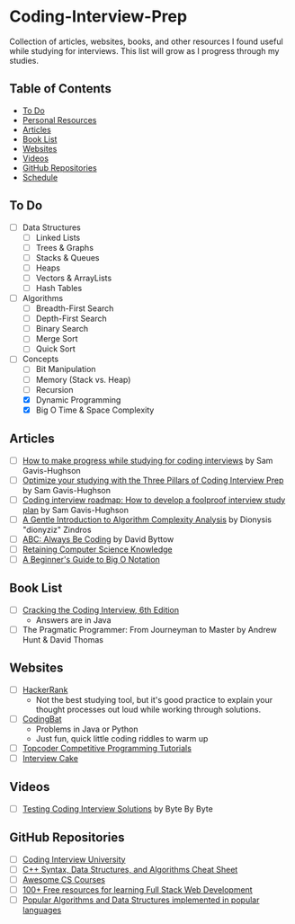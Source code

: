# Coding-Interview-Prep
Collection of articles, websites, books, and other resources I found useful while studying for interviews. This list will grow as I progress through my studies.

## Table of Contents
- [To Do](#to-do)
- [Personal Resources](#personal-resources)
- [Articles](#articles)
- [Book List](#book-list)
- [Websites](#websites)
- [Videos](#videos)
- [GitHub Repositories](#github-repositories)
- [Schedule](#schedule)

## To Do
- [ ] Data Structures
    -  [ ] Linked Lists
    -  [ ] Trees & Graphs
    -  [ ] Stacks & Queues
    -  [ ] Heaps
    -  [ ] Vectors & ArrayLists
    -  [ ] Hash Tables
- [ ] Algorithms
    -  [ ] Breadth-First Search
    -  [ ] Depth-First Search
    -  [ ] Binary Search
    -  [ ] Merge Sort
    -  [ ] Quick Sort
- [ ] Concepts
    -  [ ] Bit Manipulation
    -  [ ] Memory (Stack vs. Heap)
    -  [ ] Recursion
    -  [x] Dynamic Programming
    -  [x] Big O Time & Space Complexity

## Articles
- [ ] [How to make progress while studying for coding interviews](https://medium.freecodecamp.org/how-to-make-progress-while-studying-for-coding-interviews-894c320bfa74) by Sam Gavis-Hughson
- [ ] [Optimize your studying with the Three Pillars of Coding Interview Prep](https://www.byte-by-byte.com/optimize-studying/) by Sam Gavis-Hughson
- [ ] [Coding interview roadmap: How to develop a foolproof interview study plan](https://www.byte-by-byte.com/interview-roadmap/) by Sam Gavis-Hughson
- [ ] [A Gentle Introduction to Algorithm Complexity Analysis](http://discrete.gr/complexity/) by Dionysis "dionyziz" Zindros
- [ ] [ABC: Always Be Coding](https://medium.com/always-be-coding/abc-always-be-coding-d5f8051afce2#.4heg8zvm4) by David Byttow
- [ ] [Retaining Computer Science Knowledge](https://startupnextdoor.com/retaining-computer-science-knowledge/)
- [ ] [A Beginner's Guide to Big O Notation](https://rob-bell.net/2009/06/a-beginners-guide-to-big-o-notation/)

## Book List
- [ ] [Cracking the Coding Interview, 6th Edition](http://www.amazon.com/Cracking-Coding-Interview-6th-Programming/dp/0984782850/)
    - Answers are in Java
- [ ] The Pragmatic Programmer: From Journeyman to Master by Andrew Hunt & David Thomas

## Websites
- [ ] [HackerRank](https://www.hackerrank.com/)
    - Not the best studying tool, but it's good practice to explain your thought processes out loud while working through solutions.
- [ ] [CodingBat](https://codingbat.com)
    - Problems in Java or Python
    - Just fun, quick little coding riddles to warm up 
- [ ] [Topcoder Competitive Programming Tutorials](https://www.topcoder.com/community/competitive-programming/tutorials/)
- [ ] [Interview Cake](https://www.interviewcake.com)

## Videos
- [ ] [Testing Coding Interview Solutions](https://www.youtube.com/watch?v=HgthIgvdMJ8) by Byte By Byte

## GitHub Repositories
- [ ] [Coding Interview University](https://github.com/jwasham/coding-interview-university)
- [ ] [C++ Syntax, Data Structures, and Algorithms Cheat Sheet](https://github.com/gibsjose/cpp-cheat-sheet)
- [ ] [Awesome CS Courses](https://github.com/prakhar1989/awesome-courses)
- [ ] [100+ Free resources for learning Full Stack Web Development](https://github.com/bmorelli25/Become-A-Full-Stack-Web-Developer)
- [ ] [Popular Algorithms and Data Structures implemented in popular languages](https://github.com/iiitv/algos)
